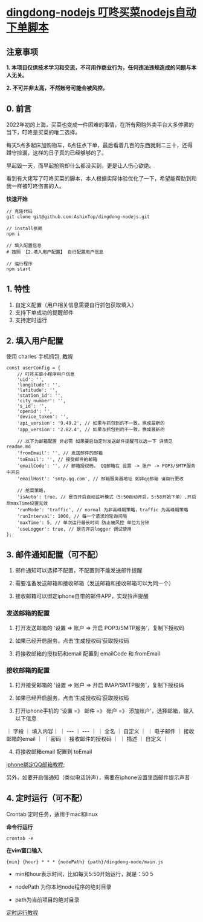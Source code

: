 # [dingdong-nodejs 叮咚买菜nodejs自动下单脚本](https://github.com/AshinTop/dingdong-nodejs.git)

## 注意事项

**1. 本项目仅供技术学习和交流，不可用作商业行为，任何违法违规造成的问题与本人无关。**

**2. 不可并非太高，不然账号可能会被风控。**


## 0. 前言

2022年初的上海，买菜也变成一件困难的事情，在所有网购外卖平台大多停罢的当下，叮咚是买菜的唯二选择。

每天5点多起床加购物车，6点狂点下单，最后看着几百的东西就剩二三十，还得蹲守捡漏，这样的日子真的已经够够的了。

早起毁一天，而早起抢购却什么都没买到，更是让人伤心欲绝。

看到有大佬写了叮咚买菜的脚本，本人根据实际体验优化了一下，希望能帮助到和我一样被叮咚伤害的人。


**快速开始**

```
// 克隆代码
git clone git@github.com:AshinTop/dingdong-nodejs.git

// install依赖
npm i

// 填入配置信息
# 按照 【2.填入用户配置】 自行配置用户信息

// 运行程序
npm start
```

## 1. 特性

1. 自定义配置（用户相关信息需要自行抓包获取填入）
2. 支持下单成功的提醒邮件
3. 支持定时运行

## 2. 填入用户配置

使用 charles 手机抓包, [教程](https://blog.csdn.net/weixin_54789946/article/details/114879602)

```
const userConfig = {
    // 叮咚买菜小程序用户信息
    'uid': '',
    'longitude': '',
    'latitude': '',
    'station_id': '',
    'city_number': '',
    's_id': '',
    'openid': '',
    'device_token': '',
    'api_version': '9.49.2', // 如果与抓包到的不一致，换成最新的
    'app_version': '2.82.4', // 如果与抓包到的不一致，换成最新的

    // 以下为邮箱配置 非必需 如果要启动定时发送邮件提醒可以选一下 详情见readme.md
    'fromEmail': '', // 发送邮件的邮箱
    'toEmail': '', // 接受邮件的邮箱
    'emailCode': '', // 邮箱授权码， QQ邮箱在 设置 -> 账户 -> POP3/SMTP服务 中开启
    'emailHost': 'smtp.qq.com', // 邮箱服务器地址 如非qq邮箱 请自行更改

    // 抢菜策略，
    'isAuto': true, // 是否开启自动监听模式（5:50自动开启，5:58开始下单）,开启后maxTime设置无效
    'runMode': 'traffic', // normal 为非高峰期策略，traffic 为高峰期策略
    'runInterval': 1000, // 每一个请求的轮询间隔
    'maxTime': 5, // 单次运行最长时间 防止被风控 单位为分钟
    'useLogger': true, // 是否开启logger 调试使用
};

```

## 3. 邮件通知配置（可不配）

1. 邮件通知可以选择不配置，不配置则不能发送邮件提醒

2. 需要准备发送邮箱和接收邮箱（发送邮箱和接收邮箱可以为同一个）

3. 接收邮箱可以绑定iphone自带的邮件APP，实现铃声提醒

### 发送邮箱的配置

1. 打开发送邮箱的 ‘设置 => 账户  => 开启 POP3/SMTP服务’，复制下授权码

2. 如果已经开启服务，点击’生成授权码‘获取授权码

3. 将接收邮箱的授权码和email 配置到 emailCode 和 fromEmail


### 接收邮箱的配置

1. 打开接受邮箱的 '设置 => 账户  => 开启 IMAP/SMTP服务'，复制下授权码

2. 如果已经开启服务，点击’生成授权码‘获取授权码

3. 打开iphone手机的 '设置 =》 邮件 =》 账户 =》 添加账户'，选择邮箱，输入以下信息

｜ 字段 ｜ 填入内容｜
｜ --- ｜ --- ｜
｜ 全名 ｜ 自定义 ｜
｜ 电子邮件 ｜ 接收邮箱的email ｜
｜ 密码 ｜ 接收邮件的授权码 ｜
｜ 描述 ｜ 自定义 ｜

4. 将接收邮箱email 配置到 toEmail

[iphone绑定QQ邮箱教程](https://zhidao.baidu.com/question/1950479000046686868.html?qbl=relate_question_2&word=iphone%D3%CA%BC%FE%D4%F5%C3%B4%CC%ED%BC%D3qq%D3%CA%CF%E4);

另外，如要开启强通知（类似电话铃声），需要在iphone设置里面邮件提示声音


## 4. 定时运行（可不配）

Crontab 定时任务，适用于mac和linux

**命令行运行**

```
crontab -e
```

**在vim窗口输入**

```
{min} {hour} * * * {nodePath} {path}/dingdong-node/main.js
```

- min和hour表示时间，比如每天5:50开始运行，就是：50 5

- nodePath 为你本地node程序的绝对目录

- path为当前项目的绝对目录

[定时运行教程](https://www.runoob.com/w3cnote/linux-crontab-tasks.html)




